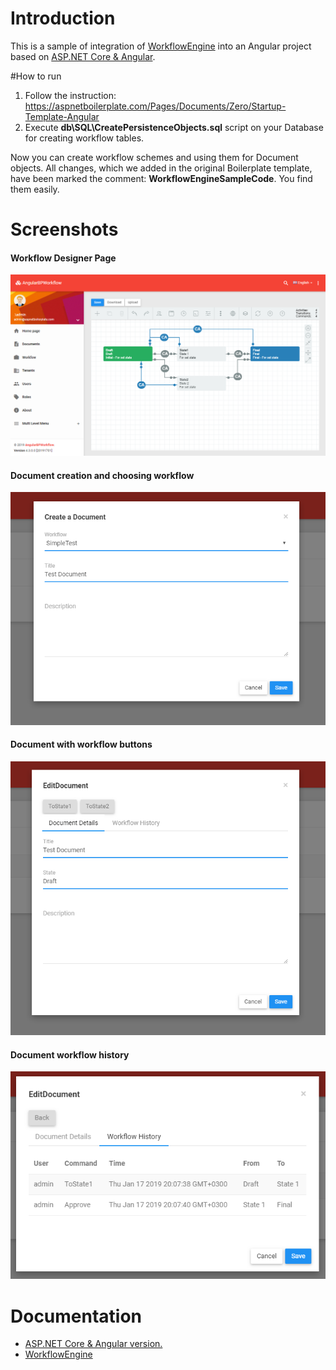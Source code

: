# Introduction

This is a sample of integration of [WorkflowEngine](https://workflowengine.io) into an Angular project based on [ASP.NET Core & Angular](https://aspnetboilerplate.com/Pages/Documents/Zero/Startup-Template-Angular).

#How to run

1. Follow the instruction: https://aspnetboilerplate.com/Pages/Documents/Zero/Startup-Template-Angular
2. Execute **db\SQL\CreatePersistenceObjects.sql** script on your Database for creating workflow tables.

Now you can create workflow schemes and using them for Document objects.
All changes, which we added in the original Boilerplate template, have been marked the comment: **WorkflowEngineSampleCode**. You find them easily.

# Screenshots

#### Workflow Designer Page
![](_screenshots/ui-workflow-designer.png)

#### Document creation and choosing workflow
![](_screenshots/ui-document-create.png)

#### Document with workflow buttons
![](_screenshots/ui-document-workflowbuttons.png)

#### Document workflow history
![](_screenshots/ui-document-workflowhistory.png)

# Documentation

* [ASP.NET Core & Angular  version.](https://aspnetboilerplate.com/Pages/Documents/Zero/Startup-Template-Angular)
* [WorkflowEngine](https://workflowengine.io/documentation/)